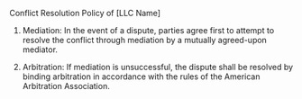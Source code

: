 Conflict Resolution Policy of [LLC Name]

1. Mediation:
In the event of a dispute, parties agree first to attempt to resolve the conflict through mediation by a mutually agreed-upon mediator.

2. Arbitration:
If mediation is unsuccessful, the dispute shall be resolved by binding arbitration in accordance with the rules of the American Arbitration Association.

